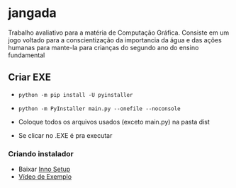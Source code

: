 # jangada
Trabalho avaliativo para a matéria de Computação Gráfica. Consiste em um jogo voltado para a conscientização da  importancia da água e das ações humanas para mante-la para crianças do segundo ano do ensino fundamental

## Criar EXE
* `python -m pip install -U pyinstaller`

* `python -m PyInstaller main.py --onefile --noconsole`
* Coloque todos os arquivos usados (exceto main.py) na pasta dist
* Se clicar no .EXE é pra executar
### Criando instalador
* Baixar [Inno Setup](https://jrsoftware.org/isdl.php)
* [Vídeo de Exemplo](https://youtu.be/1CQujyZ409w)
